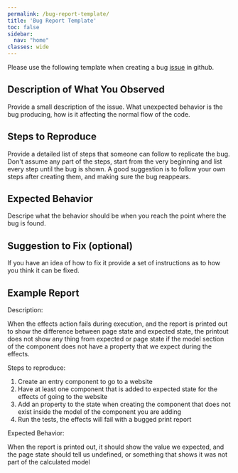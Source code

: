```yaml
---
permalink: /bug-report-template/
title: 'Bug Report Template'
toc: false
sidebar:
  nav: "home"
classes: wide
---
```


Please use the following template when creating a bug [issue](https://github.com/GannettDigital/simulato/issues) in github.

## Description of What You Observed

Provide a small description of the issue. What unexpected behavior is the bug producing, how is it affecting the normal flow of the code.

## Steps to Reproduce

Provide a detailed list of steps that someone can follow to replicate the bug. Don't assume any part of the steps, start from the very beginning and list every step until the bug is shown.  A good suggestion is to follow your own steps after creating them, and making sure the bug reappears. 

## Expected Behavior

Descripe what the behavior should be when you reach the point where the bug is found.

## Suggestion to Fix (optional)

If you have an idea of how to fix it provide a set of instructions as to how you think it can be fixed.

## Example Report

Description: 

When the effects action fails during execution, and the report is printed out to show the difference between page state and expected state, the printout does not show any thing from expected or page state if the model section of the component does not have a property that we expect during the effects.

Steps to reproduce:

1. Create an entry component to go to a website
2. Have at least one component that is added to expected state for the effects of going to the website
3. Add an property to the state when creating the component that does not exist inside the model of the component you are adding
4. Run the tests, the effects will fail with a bugged print report

Expected Behavior:

When the report is printed out, it should show the value we expected, and the page state should tell us undefined, or something that shows it was not part of the calculated model
